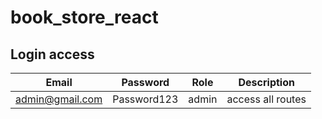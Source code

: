 # book_store_react

## Login access

Email | Password | Role | Description
--- | --- | --- | --- |
admin@gmail.com | Password123 | admin | access all routes

